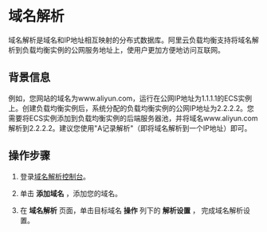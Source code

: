 域名解析 
=========================

域名解析是域名和IP地址相互映射的分布式数据库。阿里云负载均衡支持将域名解析到负载均衡实例的公网服务地址上，使用户更加方便地访问互联网。

背景信息
----

例如，您网站的域名为www.aliyun.com，运行在公网IP地址为1.1.1.1的ECS实例上。创建负载均衡实例后，系统分配的负载均衡实例的公网IP地址为2.2.2.2。您需要将ECS实例添加到负载均衡实例的后端服务器池，并将域名www.aliyun.com解析到2.2.2.2。建议您使用"A记录解析"（即将域名解析到一个IP地址）即可。

操作步骤
----

1. 登录[域名解析控制台](https://dns.console.aliyun.com/?spm=a2c4g.11186623.2.15.28ac30b0FUD0d8#/dns/domainList)。

   

2. 单击 **添加域名** ，添加您的域名。

   

3. 在 **域名解析** 页面，单击目标域名 **操作** 列下的 **解析设置** ， 完成域名解析设置。

   



